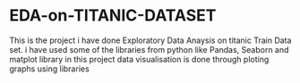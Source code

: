 # EDA-on-TITANIC-DATASET
This is the project i have done Exploratory Data Anaysis on titanic Train Data set. 
i have used some of the libraries from python like Pandas, Seaborn and matplot library
in this project data visualisation is done through ploting graphs using libraries
